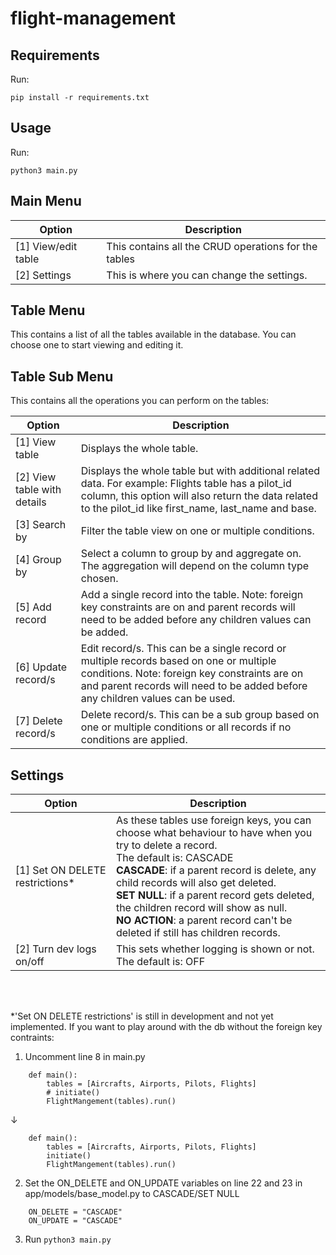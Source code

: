 # flight-management



## Requirements

Run:

`pip install -r requirements.txt`

## Usage

Run:

`python3 main.py`


## Main Menu

| Option    | Description |
| -------- | ------- |
| [1] View/edit table  | This contains all the CRUD operations for the tables|
| [2] Settings | This is where you can change the settings. |


## Table Menu
This contains a list of all the tables available in the database. You can choose one to start viewing and editing it.

## Table Sub Menu
This contains all the operations you can perform on the tables:

| Option    | Description |
| -------- | ------- |
| [1] View table  | Displays the whole table.|
| [2] View table with details | Displays the whole table but with additional related data. For example: Flights table has a pilot_id column, this option will also return the data related to the pilot_id like first_name, last_name and base. |
| [3] Search by | Filter the table view on one or multiple conditions. |
| [4] Group by | Select a column to group by and aggregate on. The aggregation will depend on the column type chosen. |
| [5] Add record | Add a single record into the table. Note: foreign key constraints are on and parent records will need to be added before any children values can be added. |
| [6] Update record/s | Edit record/s. This can be a single record or multiple records based on one or multiple conditions. Note: foreign key constraints are on and parent records will need to be added before any children values can be used. |
| [7] Delete record/s | Delete record/s. This can be a sub group based on one or multiple conditions or all records if no conditions are applied. |


## Settings

| Option    | Description |
| -------- | ------- |
| [1] Set ON DELETE restrictions* | As these tables use foreign keys, you can choose what behaviour to have when you try to delete a record. <br> The default is: CASCADE <br> **CASCADE**: if a parent record is delete, any child records will also get deleted. <br> **SET NULL**: if a parent record gets deleted, the children record will show as null. <br> **NO ACTION**: a parent record can't be deleted if still has children records.|
|[2] Turn dev logs on/off | This sets whether logging is shown or not. <br> The default is: OFF |

<br><br>

*'Set ON DELETE restrictions' is still in development and not yet implemented. If you want to play around with the db without the foreign key contraints:
1. Uncomment line 8 in main.py 
```
    def main():
        tables = [Aircrafts, Airports, Pilots, Flights]
        # initiate()
        FlightMangement(tables).run()
```
&#8595;
```
    def main():
        tables = [Aircrafts, Airports, Pilots, Flights]
        initiate()
        FlightMangement(tables).run()
```

2. Set the ON_DELETE and ON_UPDATE variables on line 22 and 23 in app/models/base_model.py to CASCADE/SET NULL

```
    ON_DELETE = "CASCADE"
    ON_UPDATE = "CASCADE"
```

3. Run `python3 main.py`

